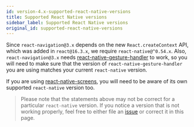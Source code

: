 ```yaml
---
id: version-4.x-supported-react-native-versions
title: Supported React Native versions
sidebar_label: Supported React Native versions
original_id: supported-react-native-versions
---
```


Since `react-navigation@3.x` depends on the new `React.createContext` API, which was added in `react@16.3.x`, we require `react-native@^0.54.x`. Also, `react-navigation@3.x` needs [react-native-gesture-handler](https://github.com/kmagiera/react-native-gesture-handler#react-native-support) to work, so you will need to make sure that the version of `react-native-gesture-handler` you are using matches your current `react-native` version.

If you are using [react-native-screens](react-native-screens.html), you will need to be aware of its own supported `react-native` version too.

> Please note that the statements above may not be correct for a particular `react-native` version. If you notice a version that is not working properly, feel free to either file an [issue](https://github.com/react-navigation/react-navigation.github.io/issues/new) or correct it in this page.
